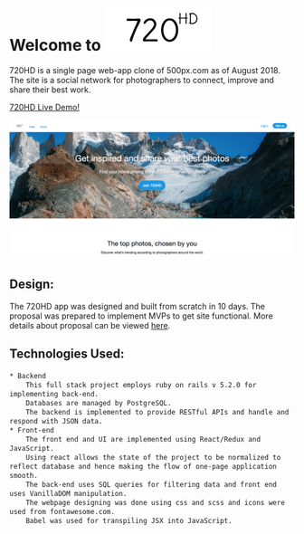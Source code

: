 # Welcome to ![720 Logo](/app/assets/images/logo2.png "Logo Title Text 1")

720HD is a single page web-app clone of 500px.com as of August 2018. The site is a social network for photographers to connect, improve and share their best work.

[720HD Live Demo!](http://i720hd.herokuapp.com)

![720 Logo](/app/assets/images/Splash1.png "Logo Title Text 1")

## Design:

The 720HD app was designed and built from scratch in 10 days. The proposal was prepared to implement MVPs to get site functional. More details about proposal can be viewed [here](https://github.com/tonywzhang/720HD/wiki).

## Technologies Used:

    * Backend
        This full stack project employs ruby on rails v 5.2.0 for implementing back-end.
        Databases are managed by PostgreSQL.
        The backend is implemented to provide RESTful APIs and handle and respond with JSON data.
    * Front-end
        The front end and UI are implemented using React/Redux and JavaScript.
        Using react allows the state of the project to be normalized to reflect database and hence making the flow of one-page application smooth.
        The back-end uses SQL queries for filtering data and front end uses VanillaDOM manipulation.
        The webpage designing was done using css and scss and icons were used from fontawesome.com.
        Babel was used for transpiling JSX into JavaScript.
